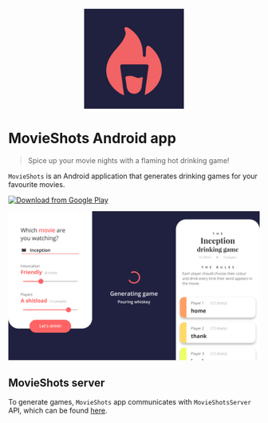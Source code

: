 <p align="center">
  <img height="200" src="https://github.com/drobilc/MovieShots/blob/master/app/src/main/ic_launcher-playstore.png" alt="MovieShots app logo">
</p>

# MovieShots Android app
> Spice up your movie nights with a flaming hot drinking game!

`MovieShots` is an Android application that generates drinking games for your favourite movies.

[<img src="https://play.google.com/intl/en_us/badges/images/generic/en_badge_web_generic.png" 
      alt="Download from Google Play" 
      height="80">](https://play.google.com/store/apps/details?id=com.movieshots.movieshots)

![App screenshots](/documentation/screenshots.jpg "App screenshots")

## MovieShots server
To generate games, `MovieShots` app communicates with `MovieShotsServer` API, which can be found [here](https://github.com/drobilc/MovieShotsServer).